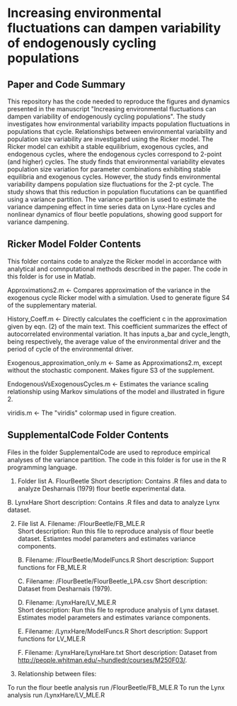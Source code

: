 # Increasing environmental fluctuations can dampen variability of endogenously cycling populations

## Paper and Code Summary
This repository has the code needed to reproduce the figures and dynamics presented in the manuscript "Increasing environmental fluctuations can dampen variability of endogenously cycling populations". The study investigates how environmental variability impacts population fluctuations in populations that cycle. Relationships between environmental variability and population size variability are investigated using the Ricker model. The Ricker model can exhibit a stable equilibrium, exogenous cycles, and endogenous cycles, where the endogenous cycles correspond to 2-point (and higher) cycles. The study finds that environmental variability elevates population size variation for parameter combinations exhibiting stable equilibria and exogenous cycles. However, the study finds environmental variability dampens population size fluctuations for the 2-pt cycle. The study shows that this reduction in population flucutations can be quantified using a variance partition. The variance partition is used to estimate the variance dampening effect in time series data on Lynx-Hare cycles and nonlinear dynamics of flour beetle populations, showing good support for variance dampening.



## Ricker Model Folder Contents
This folder contains code to analyze the Ricker model in accordance with analytical and comnputational methods described in the paper. The code in this folder is for use in Matlab.

Approximations2.m <- Compares approximation of the variance in the exogenous cycle Ricker model with a simulation. Used to generate figure S4 of the supplementary material.

History_Coeff.m <- Directly calculates the coefficient c in the approximation given by eqn. (2) of the main text. This coefficient summarizes the effect of autocorrelated environmental variation. It has inputs a_bar and cycle_length, being respectively, the average value of the environmental driver and the period of cycle of the environmental driver. 

Exogenous_approximation_only.m <- Same as Approximations2.m, except without the stochastic component. Makes figure S3 of the supplement.

EndogenousVsExogenousCycles.m <- Estimates the variance scaling relationship using Markov simulations of the model and illustrated in figure 2. 

viridis.m <- The "viridis" colormap used in figure creation.

## SupplementalCode Folder Contents
Files in the folder SupplementalCode are used to reproduce empirical analyses of the variance partition. The code in this folder is for use in the R programming language.

1. Folder list
  A.  FlourBeetle
    Short description: Contains .R files and data to analyze Desharnais (1979) flour beetle experimental data.
    
  B. LynxHare
    Short description: Contains .R files and data to analyze Lynx dataset.

2. File list
   A. Filename: /FlourBeetle/FB_MLE.R    
      Short description: Run this file to reproduce analysis of flour beetle dataset. Estiamtes model parameters and estimates variance components.

   B. Filename: /FlourBeetle/ModelFuncs.R
      Short description: Support functions for FB_MLE.R

   C. Filename: /FlourBeetle/FlourBeetle_LPA.csv
      Short description: Dataset from Desharnais (1979).

   D. Filename: /LynxHare/LV_MLE.R    
      Short description: Run this file to reproduce analysis of Lynx dataset. Estimates model parameters and estimates variance components.

   E. Filename: /LynxHare/ModelFuncs.R
      Short description: Support functions for LV_MLE.R

   F. Filename: /LynxHare/LynxHare.txt
      Short description: Dataset from http://people.whitman.edu/~hundledr/courses/M250F03/.
        

2. Relationship between files:        

To run the flour beetle analysis run /FlourBeetle/FB_MLE.R
To run the Lynx analysis run /LynxHare/LV_MLE.R

